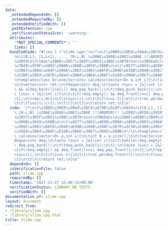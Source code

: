 ```yaml
---
data:
  _extendedDependsOn: []
  _extendedRequiredBy: []
  _extendedVerifiedWith: []
  _pathExtension: cpp
  _verificationStatusIcon: ':warning:'
  attributes:
    '*NOT_SPECIAL_COMMENTS*': ''
    links: []
  bundledCode: "#line 1 \"slide.cpp\"\n/*\n\t\u30B9\u30E9\u30A4\u30C9\u6700\u5C0F\u5024\
    \n\t[0,L), [1,L+1), .. , [N-L,N) \u306E\u3046\u3061\u306E !!!ARGMIN!!! \u3092\u8FD4\
    \u3059\n\n\tmax\u306B\u3057\u305F\u3051\u308C\u3070rsucc\u306Ewhile\u306E\u4E0D\
    \u7B49\u5F0F\u3092\u9006\u306B\u3059\u308B\n\n\t\u9577\u3055\u4E00\u5B9A\u3058\
    \u3083\u306A\u304F\u3066\u3082\u3001\u66F8\u304D\u63DB\u3048\u308C\u3070\u5C3A\
    \u53D6\u3063\u307D\u3044\u3084\u3064\u306F\u5168\u3066\u3067\u304D\u308B\n*/\n\
    \ntemplate<class D>\nvector<int> calcmins(vector<D> a,int L){\n\tint N = a.size();\n\
    \n\tvector<int> ret;\n\tdeque<int> deq;\n\tauto rsucc = [&](int i){\n\t\twhile(!deq.empty()\
    \ && a[deq.back()]>a[i]) deq.pop_back();\n\t\tdeq.push_back(i);\n\t};\n\tauto\
    \ lsucc = [&](int i){\n\t\tif(!deq.empty() && deq.front()==i) deq.pop_front();\n\
    \t};\n\trep(i,N){\n\t\trsucc(i);\n\t\tif(i>=L-1){\n\t\t\tret.pb(deq.front());\n\
    \t\t\tlsucc(i-L+1);\n\t\t}\n\t}\n\treturn ret;\n}\n"
  code: "/*\n\t\u30B9\u30E9\u30A4\u30C9\u6700\u5C0F\u5024\n\t[0,L), [1,L+1), .. ,\
    \ [N-L,N) \u306E\u3046\u3061\u306E !!!ARGMIN!!! \u3092\u8FD4\u3059\n\n\tmax\u306B\
    \u3057\u305F\u3051\u308C\u3070rsucc\u306Ewhile\u306E\u4E0D\u7B49\u5F0F\u3092\u9006\
    \u306B\u3059\u308B\n\n\t\u9577\u3055\u4E00\u5B9A\u3058\u3083\u306A\u304F\u3066\
    \u3082\u3001\u66F8\u304D\u63DB\u3048\u308C\u3070\u5C3A\u53D6\u3063\u307D\u3044\
    \u3084\u3064\u306F\u5168\u3066\u3067\u304D\u308B\n*/\n\ntemplate<class D>\nvector<int>\
    \ calcmins(vector<D> a,int L){\n\tint N = a.size();\n\n\tvector<int> ret;\n\t\
    deque<int> deq;\n\tauto rsucc = [&](int i){\n\t\twhile(!deq.empty() && a[deq.back()]>a[i])\
    \ deq.pop_back();\n\t\tdeq.push_back(i);\n\t};\n\tauto lsucc = [&](int i){\n\t\
    \tif(!deq.empty() && deq.front()==i) deq.pop_front();\n\t};\n\trep(i,N){\n\t\t\
    rsucc(i);\n\t\tif(i>=L-1){\n\t\t\tret.pb(deq.front());\n\t\t\tlsucc(i-L+1);\n\t\
    \t}\n\t}\n\treturn ret;\n}\n"
  dependsOn: []
  isVerificationFile: false
  path: slide.cpp
  requiredBy: []
  timestamp: '2017-11-27 15:40:31+09:00'
  verificationStatus: LIBRARY_NO_TESTS
  verifiedWith: []
documentation_of: slide.cpp
layout: document
redirect_from:
- /library/slide.cpp
- /library/slide.cpp.html
title: slide.cpp
---
```

